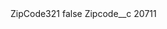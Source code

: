 <?xml version="1.0" encoding="UTF-8"?>
<CustomMetadata xmlns="http://soap.sforce.com/2006/04/metadata" xmlns:xsi="http://www.w3.org/2001/XMLSchema-instance" xmlns:xsd="http://www.w3.org/2001/XMLSchema">
    <label>ZipCode321</label>
    <protected>false</protected>
    <values>
        <field>Zipcode__c</field>
        <value xsi:type="xsd:string">20711</value>
    </values>
</CustomMetadata>

